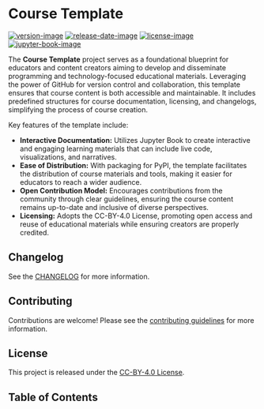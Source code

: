 # Course Template

[![version-image]][release-url]
[![release-date-image]][release-url]
[![license-image]][license-url]
[![jupyter-book-image]][docs-url]

<!-- Links: -->

[hyperfast python template]: https://github.com/entelecheia/hyperfast-python-template

[codecov-image]: https://codecov.io/gh/entelecheia/course-template/branch/main/graph/badge.svg?token=[REPLACE_ME]
[codecov-url]: https://codecov.io/gh/entelecheia/course-template
[pypi-image]: https://img.shields.io/pypi/v/course-template
[license-image]: https://img.shields.io/github/license/entelecheia/course-template
[license-url]: https://github.com/entelecheia/course-template/blob/main/LICENSE
[version-image]: https://img.shields.io/github/v/release/entelecheia/course-template?sort=semver
[release-date-image]: https://img.shields.io/github/release-date/entelecheia/course-template
[release-url]: https://github.com/entelecheia/course-template/releases
[jupyter-book-image]: https://jupyterbook.org/en/stable/_images/badge.svg

[repo-url]: https://github.com/entelecheia/course-template
[pypi-url]: https://pypi.org/project/course-template
[docs-url]: https://entelecheia.github.io/course-template
[changelog]: https://github.com/entelecheia/course-template/blob/main/CHANGELOG.md
[contributing guidelines]: https://github.com/entelecheia/course-template/blob/main/CONTRIBUTING.md

<!-- Links: -->

The **Course Template** project serves as a foundational blueprint for educators and content creators aiming to develop and disseminate programming and technology-focused educational materials. Leveraging the power of GitHub for version control and collaboration, this template ensures that course content is both accessible and maintainable. It includes predefined structures for course documentation, licensing, and changelogs, simplifying the process of course creation.

Key features of the template include:

- **Interactive Documentation:** Utilizes Jupyter Book to create interactive and engaging learning materials that can include live code, visualizations, and narratives.
- **Ease of Distribution:** With packaging for PyPI, the template facilitates the distribution of course materials and tools, making it easier for educators to reach a wider audience.
- **Open Contribution Model:** Encourages contributions from the community through clear guidelines, ensuring the course content remains up-to-date and inclusive of diverse perspectives.
- **Licensing:** Adopts the CC-BY-4.0 License, promoting open access and reuse of educational materials while ensuring creators are properly credited.

## Changelog

See the [CHANGELOG] for more information.

## Contributing

Contributions are welcome! Please see the [contributing guidelines] for more information.

## License

This project is released under the [CC-BY-4.0 License][license-url].

## Table of Contents

```{tableofcontents}

```
